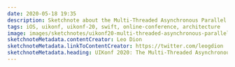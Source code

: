 ```yaml
---
date: 2020-05-18 19:35
description: Sketchnote about the Multi-Threaded Asynchronous Parallel World of Swift from UIKonf 2020 (online conference)
tags: iOS, uikonf, uikonf-20, swift, online-conference, architecture
image: images/sketchnotes/uikonf20-multi-threaded-asynchronous-parallel-world-of-swift-small.jpg
sketchnoteMetadata.contentCreator: Leo Dion
sketchnoteMetadata.linkToContentCreator: https://twitter.com/leogdion
sketchnoteMetadata.heading: UIKonf 2020: The Multi-Threaded Asynchronous Parallel World of Swift
---
```

